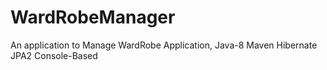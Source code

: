 # WardRobeManager

An application to Manage WardRobe Application,
Java-8
Maven 
Hibernate
JPA2
Console-Based
